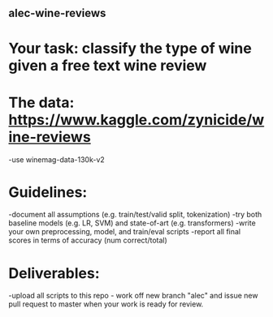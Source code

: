 ## alec-wine-reviews

# Your task: classify the type of wine given a free text wine review

# The data: https://www.kaggle.com/zynicide/wine-reviews
-use winemag-data-130k-v2

# Guidelines: 
-document all assumptions (e.g. train/test/valid split, tokenization)
-try both baseline models (e.g. LR, SVM) and state-of-art (e.g. transformers)
-write your own preprocessing, model, and train/eval scripts
-report all final scores in terms of accuracy (num correct/total)

# Deliverables: 
-upload all scripts to this repo - work off new branch "alec" and issue new pull request to master when your work is ready for review.

